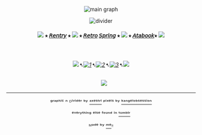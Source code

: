 <div align="center">


![main graph](https://64.media.tumblr.com/a060bbec32e9c55eec8c00dae7e65e06/bd6b1695f9814124-34/s2048x3072/0762572cab40f1debf28cf03ed181cb262cabe09.pnj)


![divider](https://64.media.tumblr.com/399dc60dc69dd7c5107a43c77558e7b8/bd6b1695f9814124-67/s640x960/1566961b16770775568c07f56167eb7ca878e3ae.pnj)


#### ![](https://64.media.tumblr.com/bc6eeae8e0b05939a4cba4e80bd33144/3c2c210dbc46ea24-22/s75x75_c1/28e777c457c196a01ac4180cb80d6c6b2811ed22.gifv) ⭑ [𝘙𝘦𝘯𝘵𝘳𝘺](https://rentry.co/FurinaTheFountain) ⭑  ![](https://64.media.tumblr.com/9d82a9f580ec38ee441e66f95d8b0604/3c2c210dbc46ea24-07/s75x75_c1/468626c325fce8cff856c88f5e9397343d216eb5.gifv) ⭑ [𝘙𝘦𝘵𝘳𝘰](https://sparkler.cc/@furinathefountain) [𝘚𝘱𝘳𝘪𝘯𝘨](https://retrospring.net/@FurinaTheFontain) ⭑  ![](https://64.media.tumblr.com/bc6eeae8e0b05939a4cba4e80bd33144/3c2c210dbc46ea24-22/s75x75_c1/28e777c457c196a01ac4180cb80d6c6b2811ed22.gifv) ⭑ [𝘈𝘵𝘢𝘣𝘰𝘰𝘬](https://furinathefountain.atabook.org/)⭑ ![](https://64.media.tumblr.com/9d82a9f580ec38ee441e66f95d8b0604/3c2c210dbc46ea24-07/s75x75_c1/468626c325fce8cff856c88f5e9397343d216eb5.gifv)



ㅤ

###### ![](https://64.media.tumblr.com/7869ec8ad78161b9ec6d766aeb6a1bc8/3c2c210dbc46ea24-36/s75x75_c1/e72b91dfa08b2edc8667bf87dcd0f5ce0c254cf6.gifv)➷[![1](https://64.media.tumblr.com/63da2be9792f54be1a7cc71e47818bd0/828870b2d99689c2-b1/s75x75_c1/72514a3f363f3701c3bb830c89ce5d3a555aa3cf.pnj)](https://rentry.co/linkrose)➷[![2](https://64.media.tumblr.com/e15cdc53fe9810a04873f876f09a57e9/828870b2d99689c2-db/s75x75_c1/703fb8a8389c30b88b84ce08b67049e8891c9c70.pnj)](https://rentry.co/Rose1kins)➷[![3](https://64.media.tumblr.com/022a22573d89c8013404b4fcb91ab53f/828870b2d99689c2-53/s75x75_c1/dfaa245137fc6a286a52aad01fdd3d65574bdda9.pnj)](https://rentry.co/byiInts)➷![](https://64.media.tumblr.com/a3cea4f3b5c26782dd5a73f25159ca36/3c2c210dbc46ea24-3e/s75x75_c1/a8965e70d8e3f3cb194669f250ccd98702f8ed1f.gifv)


ㅤ
![](https://64.media.tumblr.com/92fc491445313055fdfde0da66509a64/bd6b1695f9814124-89/s250x400/23bc253b5230a155549a1f04816723e4c659e6fb.gifv)


---

ᵍʳᵃᵖʰⁱᶜ ⁿ ᴰⁱᵛⁱᵈᵉʳ ᵇʸ [ᵃˣᵉˢᵗʳˡ](https://www.tumblr.com/furinathefountain/759122631575355392?source=share)  ᵖⁱˣᵉˡˢ ᵇʸ [ᵏᵃⁿᵍᵉˡᵒᵇˢᵉˢˢⁱᵒⁿ](https://www.tumblr.com/kangelobsession)

ᵉᵛᵉʳʸᵗʰⁱⁿᵍ ᵉˡˢᵉ ᶠᵒᵘⁿᵈ ⁱⁿ  [ᵗᵘᵐᵇˡʳ](https://www.tumblr.com)

ᴹᵃᵈᵉ ᵇʸ [ᵐᵉ](https://github.com/FurinaTheFountain)ᵎᵎ
